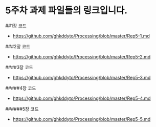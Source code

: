 # 5주차 과제 파일들의 링크입니다.

##1장 코드
* https://github.com/ghkddyto/Processing/blob/master/Rep5-1.md

###2장 코드
* https://github.com/ghkddyto/Processing/blob/master/Rep5-2.md

####3장 코드
* https://github.com/ghkddyto/Processing/blob/master/Rep5-3.md

#####4장 코드
* https://github.com/ghkddyto/Processing/blob/master/Rep5-4.md


######5장 코드
* https://github.com/ghkddyto/Processing/blob/master/Rep5-5.md
